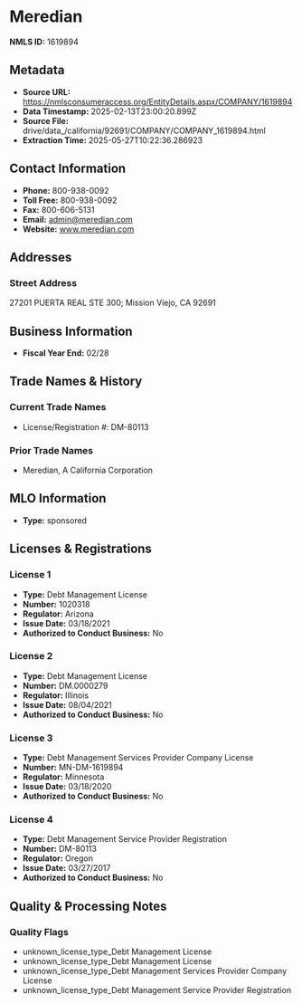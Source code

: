 # Meredian

**NMLS ID:** 1619894

## Metadata
- **Source URL:** https://nmlsconsumeraccess.org/EntityDetails.aspx/COMPANY/1619894
- **Data Timestamp:** 2025-02-13T23:00:20.899Z
- **Source File:** drive/data_/california/92691/COMPANY/COMPANY_1619894.html
- **Extraction Time:** 2025-05-27T10:22:36.286923

## Contact Information
- **Phone:** 800-938-0092
- **Toll Free:** 800-938-0092
- **Fax:** 800-606-5131
- **Email:** admin@meredian.com
- **Website:** www.meredian.com

## Addresses
### Street Address
27201 PUERTA REAL STE 300; Mission Viejo, CA 92691

## Business Information
- **Fiscal Year End:** 02/28

## Trade Names & History
### Current Trade Names
- License/Registration #: DM-80113

### Prior Trade Names
- Meredian, A California Corporation

## MLO Information
- **Type:** sponsored

## Licenses & Registrations

### License 1
- **Type:** Debt Management License
- **Number:** 1020318
- **Regulator:** Arizona
- **Issue Date:** 03/18/2021
- **Authorized to Conduct Business:** No

### License 2
- **Type:** Debt Management License
- **Number:** DM.0000279
- **Regulator:** Illinois
- **Issue Date:** 08/04/2021
- **Authorized to Conduct Business:** No

### License 3
- **Type:** Debt Management Services Provider Company License
- **Number:** MN-DM-1619894
- **Regulator:** Minnesota
- **Issue Date:** 03/18/2020
- **Authorized to Conduct Business:** No

### License 4
- **Type:** Debt Management Service Provider Registration
- **Number:** DM-80113
- **Regulator:** Oregon
- **Issue Date:** 03/27/2017
- **Authorized to Conduct Business:** No

## Quality & Processing Notes
### Quality Flags
- unknown_license_type_Debt Management License
- unknown_license_type_Debt Management License
- unknown_license_type_Debt Management Services Provider Company License
- unknown_license_type_Debt Management Service Provider Registration

